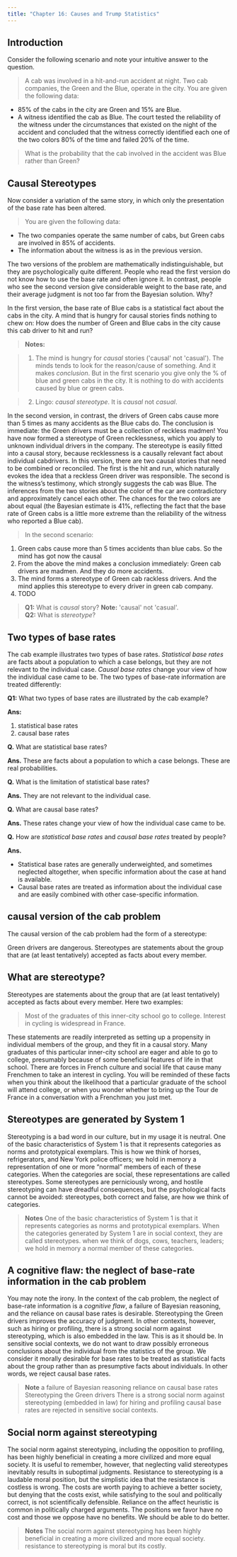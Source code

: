 ```yaml
---
title: "Chapter 16: Causes and Trump Statistics"
---
```


## Introduction

Consider the following scenario and note your intuitive answer to the question.

> A cab was involved in a hit-and-run accident at night.
> Two cab companies, the Green and the Blue, operate in the city.
> You are given the following data:

* 85% of the cabs in the city are Green and 15% are Blue.
* A witness identified the cab as Blue. The court tested the reliability of the witness under the circumstances that existed on the night of the accident and concluded that the witness correctly identified each one of the two colors 80% of the time and failed 20% of the time.

> What is the probability that the cab involved in the accident was Blue rather than Green?

## Causal Stereotypes

Now consider a variation of the same story, in which only the presentation of the base rate has been altered.

> You are given the following data:

- The two companies operate the same number of cabs, but Green cabs are involved in 85% of accidents.
- The information about the witness is as in the previous version.

The two versions of the problem are mathematically indistinguishable, but they are psychologically quite different. People who read the first version do not know how to use the base rate and often ignore it. In contrast, people who see the second version give considerable weight to the base rate, and their average judgment is not too far from the Bayesian solution. Why?

In the first version, the base rate of Blue cabs is a statistical fact about the cabs in the city. A mind that is hungry for causal stories finds nothing to chew on: How does the number of Green and Blue cabs in the city cause this cab driver to hit and run?

> **Notes:**

> 1. The mind is hungry for *causal* stories ('causal' not 'casual'). The minds tends to look for the reason/cause of something. And it makes *conclusion*. But in the first scenario you give only the % of blue and green cabs in the city. It is nothing to do with accidents caused by blue or green cabs.

> 2. Lingo: *causal stereotype*. It is *causal* not *casual*.


In the second version, in contrast, the drivers of Green cabs cause more than 5 times as many accidents as the Blue cabs do. The conclusion is immediate: the Green drivers must be a collection of reckless madmen! You have now formed a stereotype of Green recklessness, which you apply to unknown individual drivers in the company. The stereotype is easily fitted into a causal story, because recklessness is a causally relevant fact about individual cabdrivers. In this version, there are two causal stories that need to be combined or reconciled. The first is the hit and run, which naturally evokes the idea that a reckless Green driver was responsible. The second is the witness’s testimony, which strongly suggests the cab was Blue. The inferences from the two stories about the color of the car are contradictory and approximately cancel each other. The chances for the
two colors are about equal (the Bayesian estimate is 41%, reflecting the fact that the base rate of Green cabs is a little more extreme than the reliability of the witness who reported a Blue cab).

> In the second scenario:
  1. Green cabs cause more than 5 times accidents than blue cabs. So the mind has got now the causal
  2. From the above the mind makes a conclusion immediately: Green cab drivers are madmen. And they do more accidents.
  3. The mind forms a stereotype of Green cab rackless drivers. And the mind applies this stereotype to every driver in green cab company.
  4. TODO

> **Q1:** What is *causal* story? **Note:** 'causal' not 'casual'.  
  **Q2:** What is *stereotype*?

  
## Two types of base rates

The cab example illustrates two types of base rates. *Statistical base rates* are facts about a population to which a case belongs, but they are not relevant to the individual case. *Causal base rates* change your view of how the individual case came to be. The two types of base-rate information are treated differently:

**Q1:** What two types of base rates are illustrated by the cab example?

**Ans:**
1. statistical base rates
2. causal base rates

**Q.** What are statistical base rates?

**Ans.** These are facts about a population to which a case belongs. These are real probabilities.

**Q.** What is the limitation of statistical base rates?

**Ans.** They are not relevant to the individual case.

**Q.** What are causal base rates?

**Ans.** These rates change your view of how the individual case came to be.

**Q.** How are *statistical base rates* and *causal base rates* treated by people?

**Ans.**
- Statistical base rates are generally underweighted, and sometimes neglected altogether, when specific information about the case at hand is available.
- Causal base rates are treated as information about the individual case and are easily combined with other case-specific information.


## causal version of the cab problem

The causal version of the cab problem had the form of a stereotype:

Green drivers are dangerous. Stereotypes are statements about the group that are (at least tentatively) accepted as facts about every member.

## What are stereotype?

Stereotypes are statements about the group that are (at least tentatively) accepted as facts about every member. Here two examples:

> Most of the graduates of this inner-city school go to college.
> Interest in cycling is widespread in France.

These statements are readily interpreted as setting up a propensity in individual members of the group, and they fit in a causal story. Many graduates of this particular inner-city school are eager and able to go to college, presumably because of some beneficial features of life in that school. There are forces in French culture and social life that cause many Frenchmen to take an interest in cycling. You will be reminded of these facts when you think about the likelihood that a particular graduate of the school will attend college, or when you wonder whether to bring up the Tour de France in a conversation with a Frenchman you just met.

## Stereotypes are generated by System 1

Stereotyping is a bad word in our culture, but in my usage it is neutral. One of the basic characteristics of System 1 is that it represents categories as norms and prototypical exemplars. This is how we think of horses, refrigerators, and New York police officers; we hold in memory a representation of one or more “normal” members of each of these categories. When the categories are social, these representations are called stereotypes. Some stereotypes are perniciously wrong, and hostile stereotyping can have dreadful consequences, but the psychological facts cannot be avoided: stereotypes, both correct and false, are how we think of categories.

> **Notes**
> One of the basic characteristics of System 1 is that it represents categories as norms and prototypical exemplars.
> When the categories generated by System 1 are in social context, they are called stereotypes.
> when we think of dogs, cows, teachers, leaders; we hold in memory a normal member of these categories.

## A cognitive flaw: the neglect of base-rate information in the cab problem

You may note the irony. In the context of the cab problem, the 
neglect of base-rate information is a *cognitive flaw*, a failure of Bayesian reasoning, and the reliance on causal base rates is desirable. Stereotyping the Green drivers improves the accuracy of judgment. In other contexts, however, such as hiring or profiling, there is a strong social norm against stereotyping, which is also embedded in the law. This is as it should be. In sensitive social contexts, we do not want to draw possibly erroneous conclusions about the individual from the statistics of the group. We consider it morally desirable for base rates to be treated as statistical facts about the group rather than as presumptive facts about individuals. In other words, we reject causal base rates.

> **Note**
> a failure of Bayesian reasoning
> reliance on causal base rates
> Stereotyping the Green drivers
> There is a strong social norm against stereotyping (embedded in law) for hiring and profiling
> causal base rates are rejected in sensitive social contexts.

## Social norm against stereotyping

The social norm against stereotyping, including the opposition to profiling, has been highly beneficial in creating a more civilized and more equal society. It is useful to remember, however, that neglecting valid stereotypes inevitably results in suboptimal judgments. Resistance to stereotyping is a laudable moral position, but the simplistic idea that the resistance is costless is wrong. The costs are worth paying to achieve a better society, but denying that the costs exist, while satisfying to the soul and politically correct, is not scientifically defensible. Reliance on the affect heuristic is common in politically charged arguments. The positions we favor have no cost and those we oppose have no benefits. We should be able to do better.

> **Notes**
> The social norm against stereotyping has been highly beneficial in creating a more civilized and more equal society.
> resistance to stereotyping is moral but its costly.